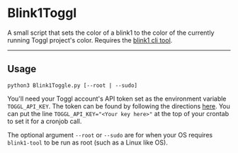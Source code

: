 # Blink1Toggl

A small script that sets the color of a blink1 to the color of the currently running Toggl project's color. Requires the [blink1 cli tool][blink1-tool].

------

## Usage

`python3 Blink1Toggle.py [--root | --sudo]`

You'll need your Toggl account's API token set as the environment variable `TOGGL_API_KEY`.
The token can be found by following the directions [here][toggl_directions].
You can put the line `TOGGL_API_KEY="<Your key here>"` at the top of your crontab to set it for a cronjob call.

The optional argument `--root` or `--sudo` are for when your OS requires `blink1-tool` to be run as root (such as a Linux like OS).

[blink1-tool]: https://blink1.thingm.com/blink1-tool/
[toggl_directions]: https://github.com/toggl/toggl_api_docs#api-token

